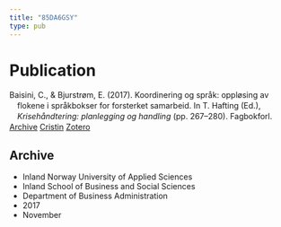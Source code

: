 ```yaml
---
title: "85DA6GSY"
type: pub
---
```

<h1>Publication</h1>
<article id="csl-bib-container-85DA6GSY" class="csl-bib-container">
  <div class="csl-bib-body" style="line-height: 1.35; padding-left: 1em; text-indent:-1em;">
  <div class="csl-entry">Baisini, C., &amp; Bjurstr&#xF8;m, E. (2017). Koordinering og spr&#xE5;k: oppl&#xF8;sing av flokene i spr&#xE5;kbokser for forsterket samarbeid. In T. Hafting (Ed.), <i>Kriseh&#xE5;ndtering: planlegging og handling</i> (pp. 267&#x2013;280). Fagbokforl.</div>
</div>
  <div class="csl-bib-buttons">
    <a href="#taxonomy-article-85DA6GSY" class="csl-bib-button">Archive</a>
    <a href alt="Cristin URL" class="csl-bib-button">Cristin</a>
    <a href alt="Zotero URL" class="csl-bib-button">Zotero</a>
  </div>
  <div id="csl-bib-meta-container-85DA6GSY"></div>
</article>
<div id="csl-bib-meta-85DA6GSY" class="csl-bib-meta">
  <article id="taxonomy-article-85DA6GSY" class="taxonomy-article">
    <h1>Archive</h1>
    <ul>
      <li>Inland Norway University of Applied Sciences</li>
      <li>Inland School of Business and Social Sciences</li>
      <li>Department of Business Administration</li>
      <li>2017</li>
      <li>November</li>
    </ul>
  </article>
</div>
